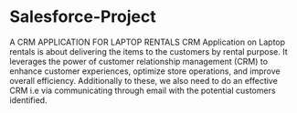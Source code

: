 # Salesforce-Project
A CRM APPLICATION FOR LAPTOP RENTALS CRM Application on Laptop rentals is about delivering the items to the customers by rental purpose. It leverages the power of customer relationship management (CRM) to enhance customer experiences, optimize store operations, and improve overall efficiency. Additionally to these, we also need to do an effective CRM i.e via communicating through email with the potential customers identified.
